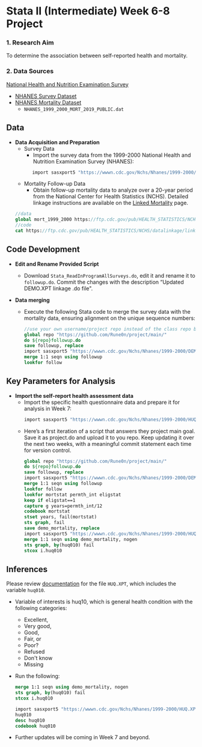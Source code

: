 # Stata II (Intermediate) Week 6-8 Project 

### 1. Research Aim
 To determine the association between self-reported health and mortality.
  
### 2. Data Sources
  [National Health and Nutrition Examination Survey](https://www.cdc.gov/nchs/nhanes/index.htm)
  - [NHANES Survey Dataset](https://wwwn.cdc.gov/Nchs/Nhanes/1999-2000/DEMO.XPT)
  - [NHANES Mortality Dataset](https://ftp.cdc.gov/pub/HEALTH_STATISTICS/NCHS/datalinkage/linked_mortality/)
    - `NHANES_1999_2000_MORT_2019_PUBLIC.dat`
    
## Data

- **Data Acquisition and Preparation**
  * Survey Data
     * Import the survey data from the 1999-2000 National Health and Nutrition Examination Survey (NHANES):
    ```stata
       import sasxport5 "https://wwwn.cdc.gov/Nchs/Nhanes/1999-2000/DEMO.XPT", clear
    ```
   * Mortality Follow-up Data
      * Obtain follow-up mortality data to analyze over a 20-year period from the National Center for Health Statistics (NCHS). Detailed linkage instructions are available on the [Linked Mortality](https://ftp.cdc.gov/pub/) page.
   ```stata
   //data
   global mort_1999_2000 https://ftp.cdc.gov/pub/HEALTH_STATISTICS/NCHS/datalinkage/linked_mortality/NHANES_1999_2000_MORT_2019_PUBLIC.dat
   //code
   cat https://ftp.cdc.gov/pub/HEALTH_STATISTICS/NCHS/datalinkage/linked_mortality/Stata_ReadInProgramAllSurveys.do
   ```

## Code Development
- **Edit and Rename Provided Script**
  * Download `Stata_ReadInProgramAllSurveys.do`, edit it and rename it to `followup.do`. Commit the changes with the description “Updated DEMO.XPT linkage .do file".

- **Data merging**
  * Execute the following Stata code to merge the survey data with the mortality data, ensuring alignment on the unique sequence numbers:
    ```stata
    //use your own username/project repo instead of the class repo below
    global repo "https://github.com/Rune0n/project/main/"
    do ${repo}followup.do
    save followup, replace 
    import sasxport5 "https://wwwn.cdc.gov/Nchs/Nhanes/1999-2000/DEMO.XPT", clear
    merge 1:1 seqn using followup
    lookfor follow
    ```

## Key Parameters for Analysis

- **Import the self-report health assessment data**
  * Import the specific health questionnaire data and prepare it for analysis in Week 7:
    ```stata
    import sasxport5 "https://wwwn.cdc.gov/Nchs/Nhanes/1999-2000/HUQ.XPT", clear
    ```
  * Here’s a first iteration of a script that answers they project main goal. Save it as project.do and upload it to you repo. Keep updating it over the next two weeks, with a meaningful commit statement each time for version control.
    ```stata
    global repo "https://github.com/Rune0n/project/main/"
    do ${repo}followup.do
    save followup, replace
    import sasxport5 "https://wwwn.cdc.gov/Nchs/Nhanes/1999-2000/DEMO.XPT", clear
    merge 1:1 seqn using followup
    lookfor follow
    lookfor mortstat permth_int eligstat
    keep if eligstat==1
    capture g years=permth_int/12
    codebook mortstat
    stset years, fail(mortstat)
    sts graph, fail
    save demo_mortality, replace
    import sasxport5 "https://wwwn.cdc.gov/Nchs/Nhanes/1999-2000/HUQ.XPT", clear
    merge 1:1 seqn using demo_mortality, nogen
    sts graph, by(huq010) fail
    stcox i.huq010
    ```

## Inferences

Please review [documentation](https://wwwn.cdc.gov/Nchs/Nhanes/1999-2000/HUQ.htm#HUQ010) for the file `HUQ.XPT`, which includes the variable `huq010`.
  * Variable of interests is huq10, which is general health condition with the following categories:
       * Excellent,
       * Very good,
       * Good,
       * Fair, or
       * Poor?
       * Refused
       * Don't know
       * Missing

  * Run the following:
    ```stata
    merge 1:1 seqn using demo_mortality, nogen
    sts graph, by(huq010) fail
    stcox i.huq010
    ```
    ```stata
    import sasxport5 "https://wwwn.cdc.gov/Nchs/Nhanes/1999-2000/HUQ.XPT", clear 
    huq010 
    desc huq010
    codebook huq010
    ```

* Further updates will be coming in Week 7 and beyond.
